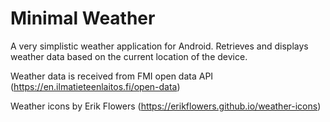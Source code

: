 # Minimal Weather

A very simplistic weather application for Android. Retrieves and displays weather data based on the current location of the device.

Weather data is received from FMI open data API (https://en.ilmatieteenlaitos.fi/open-data)

Weather icons by Erik Flowers (https://erikflowers.github.io/weather-icons)
